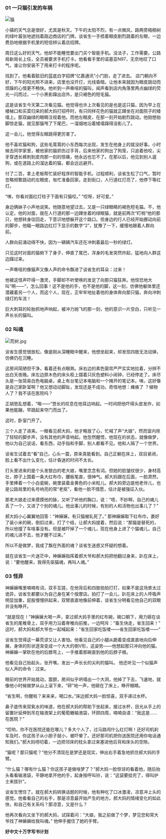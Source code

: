 ### 01 一只猫引发的车祸 
![猫](http://upload-images.jianshu.io/upload_images/8512475-f683680926d1bdb7.jpg?imageMogr2/auto-orient/strip%7CimageView2/2/w/1240)

小镇的天气总是很好，尤其是秋天。下午的太阳不烈，有一点微风，路两旁梧桐树的绿叶嚣张地遮挡着路边商店的门牌。谈省生一手捂着眼皮剧烈跳着的左眼，一边费劲地根据手机里的短信辨认着店招牌。

周日这么好的天气，他却不能睡觉要出门买个智能手机。没法子，工作需要。公路局新局长上任，全员被要求手机打卡。他看看手里的诺基亚N97，无奈地叹了口气，谁让你安装不了用来打卡的程序呢。

找到了。他看着脏旧的蓝底白字招牌“亿嘉通讯”小门脸，走了进去。
店门朝向不好，下午的阳光照不进来，店里也没开灯，光线昏暗。让他本来就因为眼皮跳动而烦躁的心情更不畅快。他听到一声嘶哑的猫叫，闻声看到店内角落里两点幽绿的荧光一闪而过，一个小黑影蹿出店外，是只褐色的短毛猫。

这是谈省生今天第二次看见猫。他觉得也许上次看见的是也是这只猫，因为早上在楼梯口和买菜归来的郝大妈打招呼时，有只同样花色的猫就正蹲坐在对面院子的矮墙上。那双幽绿的眼睛注视着他。而他左眼皮，在那一刻开始剧烈跳动。他刚想抬脚惊走猫，就见那猫甩了下尾巴，一溜烟地沿着矮墙蹿得没影儿了。

这一会儿，他觉得左眼跳得更厉害了。

他不喜欢猫和狗，这些毛茸茸的小东西每次出现，发生在他身上的就没好事。小时候去同学家里，被他家的猫抓伤过手背，后来他家的狗出了狗笼，只追着他咬，尖牙穿透长裤刺到皮肉那一刻的惊痛，他永远也忘不了。在那以后，他见到别人遛狗，或在道路上的溜达着的猫，都会远远避开。

付了二百，拿上老板帮忙装好程序的智能手机，过程顺利，谈省生松了口气，暂时忽略频繁跳动的左眼皮，匆忙准备回家。走到街口，人行道红灯亮了，他停下等红灯。

“咦，你看对面红灯柱子下面有只猫哎。”
“哎呀，好可爱。”

身边俩妹子小声地说笑。他随意地望过去，又是一只绿眼睛的褐色短毛猫。不，他认定，他的对面，就在人行道的那一边蹲坐着的绿眼猫，就是前两次“盯梢”他的那只，他想转身往回走，下意识地想躲开这个路口。但身边的行人已经开始挪动向前的脚步，他瞄一眼路边红灯下显示的数字“2”，犹豫了一下，缓慢地跟着人群向前。

人群向前涌动得不快，因为一辆辆汽车还在冲刺着最后一秒的绿灯。

只见这时对面的猫俯下了身子，伸直了尾巴，浑身的毛发突然炸起，猛地向人群这边蹿过来。

一声嘶哑的像猫声又像人声的命令飘进了谈省生的耳朵：过来！

他被这怪声吓得一激灵，手脚却不听使唤的发足了向那只猫狂奔。他惊恐地大叫“啊——”，怎么回事！这不是他的手，也不是他的脚，这一刻，仿佛他躯体里还潜藏着另一个人，而这个人，现在，正牢牢地扯着他的身体奔向那只猫，奔向冲刺绿灯的车流！

巨大刺耳的轮胎抓地声响起，被冲力抛飞的那一刻，他的意识一片空白，只听见一声长长的猫叫。

### 02 叫魂

![荒树.jpg](http://upload-images.jianshu.io/upload_images/8512475-7fb35e3e7430d402.jpg?imageMogr2/auto-orient/strip%7CimageView2/2/w/1240)


谈省生感觉很放松，像是刚从深睡眠中醒来，他想坐起来，却发现四肢无法动弹，仿佛仍在沉睡。

这房间简陋但干净，看着还有点眼熟。床右边的素色窗帘严严实实地拉着，分辨不出白天夜晚。床左边原木色的床头柜上摆着只灰色塑料小闹钟，已经停走了。床尽头是一张简易白色电脑桌，桌上有台笔记本电脑和一个摊开的笔记本。咦，这好像是自己家卧室啊？他又想动动脚趾，发现还是不成功，奇怪地想：瘫痪了 ？植物人了？我不该在医院吗？

正胡思乱想着，“唉——”悠长的叹息在他耳边响起。一时间把他吓得头皮发炸，如果他能蹦，早跳起来夺门而出了。

这时，卧室门开了。

三个人走了进来。一眼看见郝大妈，他才略放了心，忙喊了声“大娘”，然而室内除了轻轻的脚步声，没有其他的声音响起。他忽然醒悟，他现在的状态，就像做梦，他以为自己说话，看东西，动手指和手脚，别人都看不见。他和人隔了一个世界。

谈省生试着去“看”自己，心头一震，原来真能看到。自己正躺在床上，双目紧闭，脸上看不出什么变化，估计昏迷的时间不太长。

打头里进来的是个头发银白的老大娘，嘴里念念有词。但她的脸皱纹很少，身材高壮，脖子上围着一条大红布巾，腰板笔直，很神气。郝大妈跟在后面，一脸肃然，手里捧着一个小白瓷碗，碗里装着金黄色的小米粒儿。郝大妈旁边是他老伴儿，也是公路局里的名号响亮的常“老抠”，看他一脸不情愿，估计是被强征入伙。

那老大娘走过来摸摸他的脉，又听了听他的胸口，说：“唔，不妙啊，自己的魂儿丢了一个，又进了个别的魂儿。他出事儿的时候，有别的人和活物也出事儿了？”

郝大妈小心翼翼地回答：“神嫲嫲，有只猫被轧死了。”
那神嫲嫲取下红布巾，裹好了装小米的碗，倒扣过来，打了个结，让郝大妈提着，然后说：“那猫是替死的，所以他撞了车啥事没有。但是被吓掉了一个魂儿，现在他身上进了个猫魂儿，自己的魂儿进不去，他才醒不过来。”

所以不是做梦，我成了飘在外面的魂？谈省生迷惑又怀疑的想着。

就在谈省生一片迷茫中，神嫲嫲指挥着郝大爷和郝大妈把他翻过身来，趴在床上，说：“要他醒来，我得先驱猫魂，再叫人魂。”

### 03 怪异

神嫲嫲嘴里喃喃有词，双手互搓，在他背后和四肢拍拍打打，如果不是这场景太过诡异，谈省生都要以为自己身在某个按摩店。拍打了一会儿，趴在床上的人呼吸声明显加重，屁股慢慢拱起来，双臂直直地像前伸着，谈省生分明看见他自己的双眼并没有睁开。

“就是现在！”神嫲嫲大喝一声，拿过郝大妈手里的红布碗，碗口朝下，用力砸在谈省生的尾椎骨上，双手用力沿着脊椎向前推，一边呵斥：“畜生快走，省生回来！” 这时，郝大妈和郝大爷也一起喊起来：“省生回家吃饭喽——省生回家吃饭喽——”

谈省生觉得这一幕荒谬又让人害怕。他看见自己的小腿从跪着变成直直地向后伸展，身体的形状逐渐变成一个大大的倒V形，这姿势——他想起那只冲向他的猫。神嫲嫲一掌砍在他的后膝弯上，一手推着那碗直到他的后脖子根。

他看见自己抬起头，张开嘴，发出一声长长的尖利的猫叫。
他还听见一个似猫声似人声的命令：过来。

眼前的世界开始晃动，震颤，房间似乎坍塌出一个大洞，他掉了下去，飞速地，就像他小时候做梦从山上滚下来，“砰”地一声，他砸在了床上，睁开眼睛。

“省生啊，你醒啦？来来来，喝口水。”床边郝大妈一脸惊喜，双手递过水杯。

鼻子底传来双氧水的味道，他在郝大妈的帮助下坐起来，接过水杯，目光从手上的留置针延伸到吊在输液架上的葡萄糖输液袋，环顾四周，喃喃自语：“我这是……在医院？”

“哎哟，你不在医院还能在哪儿？多大个人了，过马路闯什么红灯啊！还好司机刹车及时，你这孩子从小胆子就小，被吓晕了。还好那司机把你送医院还用你电话通知我们。”郝大妈唠叨着，一边把邻床的枕头拿过来塞进他后背和床头的空隙。

“猫呢？那只猫呢？”他分不清现在是梦还是现实，伸出右手着急地抓住郝大妈的手臂。

“什么猫？哪有什么猫？你这孩子是做啥梦了？”郝大妈一脸惊讶的看着他，随后抬头看看输液袋，平静地拿开他的手，起身按呼叫铃，说：“这袋要挂完了，得叫护士来拔针”。

谈省生愣住了。就在郝大妈转换话题的时候，他有种吃了口冰激凌，凉意冲上头的感觉。他看看自己的右手，那是凉意最开始产生的地方。郝大妈的情绪变化的如此快，和自己有关系吗？那凉意，又是什么？

他再次看向又坐下的郝大妈，试探着问：“大娘，我之前做了个梦，梦见您和常大爷找了神嫲嫲给我叫魂。”
他伸手握住了她的手臂。

**好中文十万字写书计划**



















